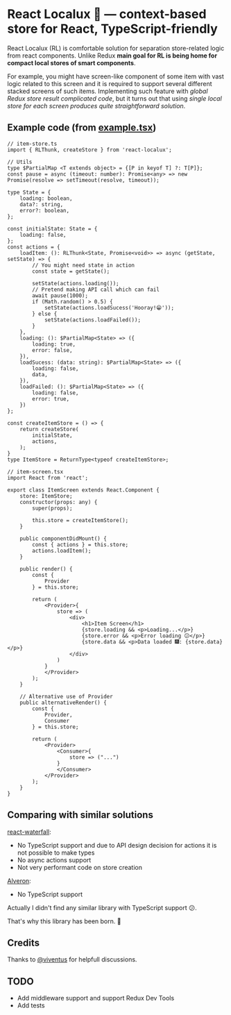 # React Localux 🐛 — context-based store for React, TypeScript-friendly

React Localux (RL) is comfortable solution for separation store-related logic from react components. Unlike Redux **main goal for RL is being home for compact local stores of smart components**.

For example, you might have screen-like component of some item with vast logic related to this screen and it is required to support several different stacked screens of such items. Implementing such feature with _global Redux store result complicated code_, but it turns out that using _single local store for each screen produces quite straightforward solution_.

## Example code (from [example.tsx](example/example.tsx))
```tsx
// item-store.ts
import { RLThunk, createStore } from 'react-localux';

// Utils
type $PartialMap <T extends object> = {[P in keyof T] ?: T[P]};
const pause = async (timeout: number): Promise<any> => new Promise(resolve => setTimeout(resolve, timeout));

type State = {
    loading: boolean,
    data?: string,
    error?: boolean,
};

const initialState: State = {
    loading: false,
};
const actions = {
    loadItem: (): RLThunk<State, Promise<void>> => async (getState, setState) => {
        // You might need state in action
        const state = getState();

        setState(actions.loading());
        // Pretend making API call which can fail
        await pause(1000);
        if (Math.random() > 0.5) {
            setState(actions.loadSucess('Hooray!😁'));
        } else {
            setState(actions.loadFailed());
        }
    },
    loading: (): $PartialMap<State> => ({
        loading: true,
        error: false,
    }),
    loadSucess: (data: string): $PartialMap<State> => ({
        loading: false,
        data,
    }),
    loadFailed: (): $PartialMap<State> => ({
        loading: false,
        error: true,
    })
};

const createItemStore = () => {
    return createStore(
        initialState,
        actions,
    );
}
type ItemStore = ReturnType<typeof createItemStore>;

// item-screen.tsx
import React from 'react';

export class ItemScreen extends React.Component {
    store: ItemStore;
    constructor(props: any) {
        super(props);

        this.store = createItemStore();
    }

    public componentDidMount() {
        const { actions } = this.store;
        actions.loadItem();
    }

    public render() {
        const {
            Provider
        } = this.store;

        return (
            <Provider>{
                store => (
                    <div>
                        <h1>Item Screen</h1>
                        {store.loading && <p>Loading...</p>}
                        {store.error && <p>Error loading 😕</p>}
                        {store.data && <p>Data loaded 🎆: {store.data}</p>}
                    </div>
                )
            }
            </Provider>
        );
    }

    // Alternative use of Provider
    public alternativeRender() {
        const {
            Provider,
            Consumer
        } = this.store;

        return (
            <Provider>
                <Consumer>{
                    store => ("...")
                }
                </Consumer>
            </Provider>
        );
    }
}
```

## Comparing with similar solutions
[react-waterfall](https://github.com/didierfranc/react-waterfall):
* No TypeScript support and due to API design decision for actions it is not possible to make types
* No async actions support
* Not very performant code on store creation

[Alveron](https://github.com/rofrischmann/alveron):
* No TypeScript support

Actually I didn't find any similar library with TypeScript support 😕.

That's why this library has been born. 👭

## Credits
Thanks to [@viventus](https://github.com/viventus) for helpfull discussions.

## TODO
* Add middleware support and support Redux Dev Tools
* Add tests